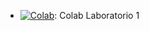 * [![Colab](https://colab.research.google.com/assets/colab-badge.svg)]([https://colab.research.google.com/drive/1AzScjeUnTtUlXsCk0irUZhMZ-xYo35dW#scrollTo=AEXIACc7aADv](https://colab.research.google.com/drive/1T5ey7HDIHbT8k1-843yZLD-xPEKl0YSS?usp=sharing)): Colab Laboratorio 1
